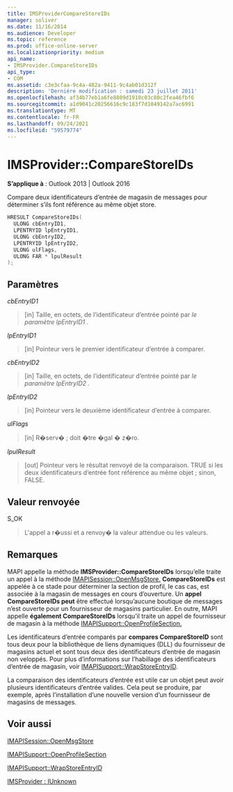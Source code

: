 ```yaml
---
title: IMSProviderCompareStoreIDs
manager: soliver
ms.date: 11/16/2014
ms.audience: Developer
ms.topic: reference
ms.prod: office-online-server
ms.localizationpriority: medium
api_name:
- IMSProvider.CompareStoreIDs
api_type:
- COM
ms.assetid: c3e3cfaa-9c4a-482a-9411-9c4ab01d312f
description: 'Derniére modification : samedi 23 juillet 2011'
ms.openlocfilehash: af34b77eb1a6fe8809d1910c03c80c2fea46fbf6
ms.sourcegitcommit: a1d9041c20256616c9c183f7d1049142a7ac6991
ms.translationtype: MT
ms.contentlocale: fr-FR
ms.lasthandoff: 09/24/2021
ms.locfileid: "59579774"
---
```

# <a name="imsprovidercomparestoreids"></a>IMSProvider::CompareStoreIDs

  
  
**S’applique à** : Outlook 2013 | Outlook 2016 
  
Compare deux identificateurs d’entrée de magasin de messages pour déterminer s’ils font référence au même objet store.
  
```cpp
HRESULT CompareStoreIDs(
  ULONG cbEntryID1,
  LPENTRYID lpEntryID1,
  ULONG cbEntryID2,
  LPENTRYID lpEntryID2,
  ULONG ulFlags,
  ULONG FAR * lpulResult
);
```

## <a name="parameters"></a>Paramètres

 _cbEntryID1_
  
> [in] Taille, en octets, de l’identificateur d’entrée pointé par  _le paramètre lpEntryID1_  _._
    
 _lpEntryID1_
  
> [in] Pointeur vers le premier identificateur d’entrée à comparer.
    
 _cbEntryID2_
  
> [in] Taille, en octets, de l’identificateur d’entrée pointé par  _le paramètre lpEntryID2_  _._
    
 _lpEntryID2_
  
> [in] Pointeur vers le deuxième identificateur d’entrée à comparer.
    
 _ulFlags_
  
> [in] R�serv� ; doit �tre �gal � z�ro.
    
 _lpulResult_
  
> [out] Pointeur vers le résultat renvoyé de la comparaison. TRUE si les deux identificateurs d’entrée font référence au même objet ; sinon, FALSE.
    
## <a name="return-value"></a>Valeur renvoyée

S_OK 
  
> L'appel a r�ussi et a renvoy� la valeur attendue ou les valeurs.
    
## <a name="remarks"></a>Remarques

MAPI appelle la méthode **IMSProvider::CompareStoreIDs** lorsqu’elle traite un appel à la méthode [IMAPISession::OpenMsgStore.](imapisession-openmsgstore.md) **CompareStoreIDs** est appelée à ce stade pour déterminer la section de profil, le cas cas, est associée à la magasin de messages en cours d’ouverture. Un **appel CompareStoreIDs peut** être effectué lorsqu’aucune boutique de messages n’est ouverte pour un fournisseur de magasins particulier. En outre, MAPI appelle **également CompareStoreIDs** lorsqu’il traite un appel de fournisseur de magasin à la méthode [IMAPISupport::OpenProfileSection.](imapisupport-openprofilesection.md) 
  
Les identificateurs d’entrée comparés par **compares CompareStoreID** sont tous deux pour la bibliothèque de liens dynamiques (DLL) du fournisseur de magasins actuel et sont tous deux des identificateurs d’entrée de magasin non veloppés. Pour plus d’informations sur l’habillage des identificateurs d’entrée de magasin, voir [IMAPISupport::WrapStoreEntryID](imapisupport-wrapstoreentryid.md).
  
La comparaison des identificateurs d’entrée est utile car un objet peut avoir plusieurs identificateurs d’entrée valides. Cela peut se produire, par exemple, après l’installation d’une nouvelle version d’un fournisseur de magasins de messages. 
  
## <a name="see-also"></a>Voir aussi



[IMAPISession::OpenMsgStore](imapisession-openmsgstore.md)
  
[IMAPISupport::OpenProfileSection](imapisupport-openprofilesection.md)
  
[IMAPISupport::WrapStoreEntryID](imapisupport-wrapstoreentryid.md)
  
[IMSProvider : IUnknown](imsprovideriunknown.md)


